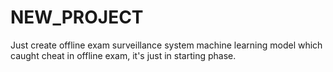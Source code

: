 # NEW_PROJECT
Just create offline exam surveillance system machine learning model which caught cheat in offline exam, it's just in starting phase.
